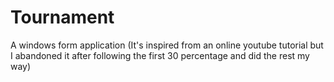 # Tournament
A windows form application
(It's inspired from an online youtube tutorial but I abandoned it after following the first 30 percentage and did the rest my way)
